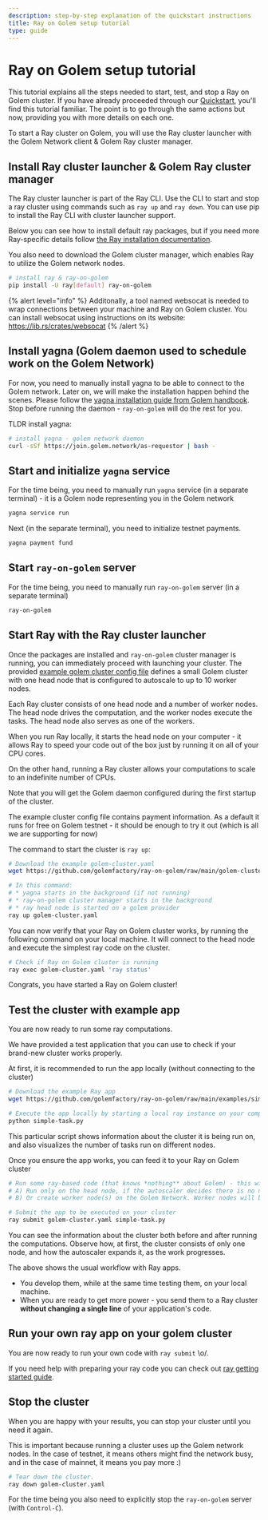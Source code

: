 ```yaml
---
description: step-by-step explanation of the quickstart instructions
title: Ray on Golem setup tutorial
type: guide 
---
```


# Ray on Golem setup tutorial 

This tutorial explains all the steps needed to start, test, and stop a Ray on Golem cluster. 
If you have already proceeded through our [Quickstart](/docs/creators/ray/quickstart), you'll find this tutorial familiar. 
The point is to go through the same actions but now, providing you with more details on each one.

To start a Ray cluster on Golem, you will use the Ray cluster launcher with the Golem Network client & Golem Ray cluster manager.

## Install Ray cluster launcher & Golem Ray cluster manager

The Ray cluster launcher is part of the Ray CLI. Use the CLI to start and stop a ray cluster using commands such as `ray up` and `ray down`. 
You can use pip to install the Ray CLI with cluster launcher support. 

Below you can see how to install default ray packages, but if you need more Ray-specific details follow [the Ray installation documentation](https://docs.ray.io/en/latest/ray-overview/installation.html#installation).

You also need to download the Golem cluster manager, which enables Ray to utilize the Golem network nodes.

```bash
# install ray & ray-on-golem
pip install -U ray[default] ray-on-golem
```

{% alert level="info" %}
Additonally, a tool named websocat is needed to wrap connections between your machine and Ray on Golem cluster.
You can install websocat using instructions on its website: https://lib.rs/crates/websocat
{% /alert %}

## Install yagna (Golem daemon used to schedule work on the Golem Network)

For now, you need to manually install yagna to be able to connect to the Golem network.
Later on, we will make the installation happen behind the scenes.
Please follow the [yagna installation guide from Golem handbook](https://handbook.golem.network/requestor-tutorials/flash-tutorial-of-requestor-development). 
Stop before running the daemon - `ray-on-golem` will do the rest for you. 

TLDR install yagna:

```bash
# install yagna - golem network daemon
curl -sSf https://join.golem.network/as-requestor | bash -
```

## Start and initialize `yagna` service

For the time being, you need to manually run `yagna` service (in a separate terminal) - it is a Golem node representing you in the Golem network

```bash
yagna service run
```

Next (in the separate terminal), you need to initialize testnet payments.
```bash
yagna payment fund
```

## Start `ray-on-golem` server

For the time being, you need to manually run `ray-on-golem` server (in a separate terminal)

```bash
ray-on-golem
```

## Start Ray with the Ray cluster launcher

Once the packages are installed and `ray-on-golem` cluster manager is running, you can immediately proceed with launching your cluster.
The provided [example golem cluster config file](https://github.com/golemfactory/ray-on-golem/raw/main/golem-cluster.yaml) defines a small Golem cluster with one head node 
that is configured to autoscale to up to 10 worker nodes.

Each Ray cluster consists of one head node and a number of worker nodes. The head node drives the computation, and the worker nodes execute the tasks. The head node also serves as one of the workers.

When you run Ray locally, it starts the head node on your computer - it allows Ray to speed your code out of the box just by running it on all of your CPU cores.

On the other hand, running a Ray cluster allows your computations to scale to an indefinite number of CPUs.

Note that you will get the Golem daemon configured during the first startup of the cluster. 

The example cluster config file contains payment information. As a default it runs for free on Golem testnet - it should be enough to try it out (which is all we are supporting for now)

The command to start the cluster is `ray up`:

```bash
# Download the example golem-cluster.yaml
wget https://github.com/golemfactory/ray-on-golem/raw/main/golem-cluster.yaml

# In this command:
# * yagna starts in the background (if not running)
# * ray-on-golem cluster manager starts in the background
# * ray head node is started on a golem provider
ray up golem-cluster.yaml

```

You can now verify that your Ray on Golem cluster works, by running the following command on your local machine. 
It will connect to the head node and execute the simplest ray code on the cluster.

```bash
# Check if Ray on Golem cluster is running 
ray exec golem-cluster.yaml 'ray status'

```

Congrats, you have started a Ray on Golem cluster!



## Test the cluster with example app

You are now ready to run some ray computations. 

We have provided a test application that you can use to check if your brand-new cluster works properly.

At first, it is recommended to run the app locally (without connecting to the cluster)

```bash
# Download the example Ray app
wget https://github.com/golemfactory/ray-on-golem/raw/main/examples/simple-task.py 

# Execute the app locally by starting a local ray instance on your computer
python simple-task.py
```

This particular script shows information about the cluster it is being run on, and also visualizes the number of tasks run on different nodes.

Once you ensure the app works, you can feed it to your Ray on Golem cluster

```bash
# Run some ray-based code (that knows *nothing** about Golem) - this will either:
# A) Run only on the head node, if the autoscaler decides there is no need for a worker node
# B) Or create worker node(s) on the Golem Network. Worker nodes will be later auto-terminated by the autoscaler

# Submit the app to be executed on your cluster
ray submit golem-cluster.yaml simple-task.py
```

You can see the information about the cluster both before and after running the computations.
Observe how, at first, the cluster consists of only one node, and how the autoscaler expands it, as the work progresses.

The above shows the usual workflow with Ray apps.
- You develop them, while at the same time testing them, on your local machine.
- When you are ready to get more power - you send them to a Ray cluster **without changing a single line** of your application's code.

## Run your own ray app on your golem cluster

You are now ready to run your own code with `ray submit` \o/.

If you need help with preparing your ray code you can check out [ray getting started guide](https://docs.ray.io/en/latest/ray-core/walkthrough.html). 


## Stop the cluster

When you are happy with your results, you can stop your cluster until you need it again.

This is important because running a cluster uses up the Golem network nodes. In the case of testnet, it means others might find the network busy, and in the case of mainnet, it means you pay more :)

```bash
# Tear down the cluster.
ray down golem-cluster.yaml
```

For the time being you also need to explicitly stop the `ray-on-golem` server (with `Control-C`).

